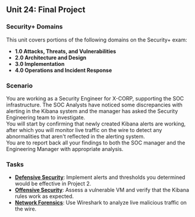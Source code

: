 ## Unit 24: Final Project

### Security+ Domains

This unit covers portions of the following domains on the Security+ exam:

- **1.0 Attacks, Threats, and Vulnerabilities**
- **2.0 Architecture and Design** 
- **3.0 Implementation**
- **4.0 Operations and Incident Response**

### Scenario

You are working as a Security Engineer for X-CORP, supporting the SOC infrastructure. The SOC Analysts have noticed some discrepancies with alerting in the Kibana system and the manager has asked the Security Engineering team to investigate. <br>
You will start by confirming that newly created Kibana alerts are working, after which you will monitor live traffic on the wire to detect any abnormalities that aren't reflected in the alerting system. <br>
You are to report back all your findings to both the SOC manager and the Engineering Manager with appropriate analysis. <br>

### Tasks
- [**Defensive Security**](Defensive/Defensive.md): Implement alerts and thresholds you determined would be effective in Project 2.
- [**Offensive Security**](Offensive/Offensive.md): Assess a vulnerable VM and verify that the Kibana rules work as expected.
- [**Network Forensics**](Network/Network.md): Use Wireshark to analyze live malicious traffic on the wire.
